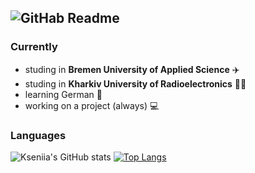 

![GitHab Readme](https://user-images.githubusercontent.com/109369501/198018291-314e3bf4-4cad-4bdd-b746-5e7bc17674d4.png)
------------------
### Currently
- studing in **Bremen University of Applied Science** ✈️
- studing in **Kharkiv University of Radioelectronics** 👩‍🎓
- learning German 🤞
- working on a project (always) 💻

### Languages
![Kseniia's GitHub stats](https://github-readme-stats.vercel.app/api?username=KseniiaDukelska&show_icons=true&theme=transparent)
[![Top Langs](https://github-readme-stats.vercel.app/api/top-langs/?username=KseniiaDukelska&layout=compact)](https://github.com/KseniiaDukelska/github-readme-stats)

